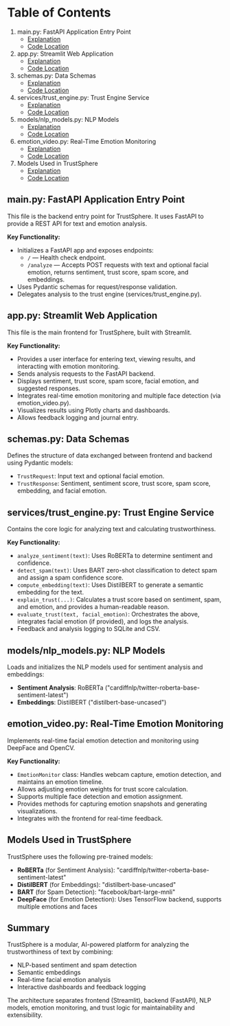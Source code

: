 #   Table of Contents

1.  main.py: FastAPI Application Entry Point
    * [Explanation](#mainpy-fastapi-application-entry-point)
    * [Code Location](README.md#fastapi-backend-mainpy)
2.  app.py: Streamlit Web Application
    * [Explanation](#apppy-streamlit-web-application)
    * [Code Location](README.md#streamlit-frontend-apppy)
3.  schemas.py: Data Schemas
    * [Explanation](#schemaspy-data-schemas)
    * [Code Location](README.md#data-schemas)
4.  services/trust_engine.py: Trust Engine Service
    * [Explanation](#servicestrust_enginepy-trust-engine-service)
    * [Code Location](README.md#trust-engine)
5.  models/nlp_models.py: NLP Models
    * [Explanation](#modelsnlp_modelspy-nlp-models)
    * [Code Location](README.md#nlp-models)
6.  emotion_video.py: Real-Time Emotion Monitoring
    * [Explanation](#emotion_videopy-real-time-emotion-monitoring)
    * [Code Location](README.md#emotion-monitoring)
7.  Models Used in TrustSphere
    * [Explanation](#models-used-in-trustsphere)
    * [Code Location](README.md#nlp-models)
## main.py: FastAPI Application Entry Point

This file is the backend entry point for TrustSphere. It uses FastAPI to provide a REST API for text and emotion analysis.

**Key Functionality:**

* Initializes a FastAPI app and exposes endpoints:
    * `/` — Health check endpoint.
    * `/analyze` — Accepts POST requests with text and optional facial emotion, returns sentiment, trust score, spam score, and embeddings.
* Uses Pydantic schemas for request/response validation.
* Delegates analysis to the trust engine (services/trust_engine.py).

## app.py: Streamlit Web Application

This file is the main frontend for TrustSphere, built with Streamlit.

**Key Functionality:**

* Provides a user interface for entering text, viewing results, and interacting with emotion monitoring.
* Sends analysis requests to the FastAPI backend.
* Displays sentiment, trust score, spam score, facial emotion, and suggested responses.
* Integrates real-time emotion monitoring and multiple face detection (via emotion_video.py).
* Visualizes results using Plotly charts and dashboards.
* Allows feedback logging and journal entry.

## schemas.py: Data Schemas

Defines the structure of data exchanged between frontend and backend using Pydantic models:

* `TrustRequest`: Input text and optional facial emotion.
* `TrustResponse`: Sentiment, sentiment score, trust score, spam score, embedding, and facial emotion.

## services/trust_engine.py: Trust Engine Service

Contains the core logic for analyzing text and calculating trustworthiness.

**Key Functionality:**

* `analyze_sentiment(text)`: Uses RoBERTa to determine sentiment and confidence.
* `detect_spam(text)`: Uses BART zero-shot classification to detect spam and assign a spam confidence score.
* `compute_embedding(text)`: Uses DistilBERT to generate a semantic embedding for the text.
* `explain_trust(...)`: Calculates a trust score based on sentiment, spam, and emotion, and provides a human-readable reason.
* `evaluate_trust(text, facial_emotion)`: Orchestrates the above, integrates facial emotion (if provided), and logs the analysis.
* Feedback and analysis logging to SQLite and CSV.

## models/nlp_models.py: NLP Models

Loads and initializes the NLP models used for sentiment analysis and embeddings:

* **Sentiment Analysis**: RoBERTa ("cardiffnlp/twitter-roberta-base-sentiment-latest")
* **Embeddings**: DistilBERT ("distilbert-base-uncased")

## emotion_video.py: Real-Time Emotion Monitoring

Implements real-time facial emotion detection and monitoring using DeepFace and OpenCV.

**Key Functionality:**

* `EmotionMonitor` class: Handles webcam capture, emotion detection, and maintains an emotion timeline.
* Allows adjusting emotion weights for trust score calculation.
* Supports multiple face detection and emotion assignment.
* Provides methods for capturing emotion snapshots and generating visualizations.
* Integrates with the frontend for real-time feedback.

## Models Used in TrustSphere

TrustSphere uses the following pre-trained models:

* **RoBERTa** (for Sentiment Analysis): "cardiffnlp/twitter-roberta-base-sentiment-latest"
* **DistilBERT** (for Embeddings): "distilbert-base-uncased"
* **BART** (for Spam Detection): "facebook/bart-large-mnli"
* **DeepFace** (for Emotion Detection): Uses TensorFlow backend, supports multiple emotions and faces

## Summary

TrustSphere is a modular, AI-powered platform for analyzing the trustworthiness of text by combining:
- NLP-based sentiment and spam detection
- Semantic embeddings
- Real-time facial emotion analysis
- Interactive dashboards and feedback logging

The architecture separates frontend (Streamlit), backend (FastAPI), NLP models, emotion monitoring, and trust logic for maintainability and extensibility.
